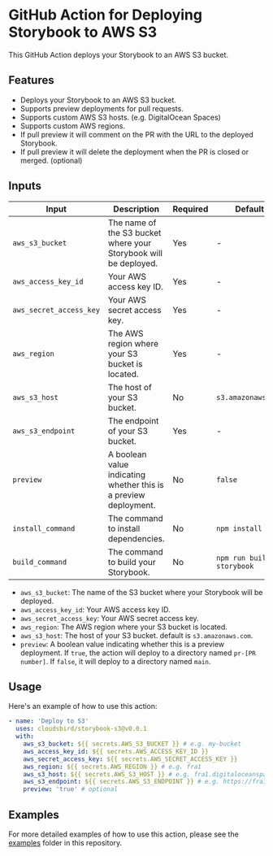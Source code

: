 # GitHub Action for Deploying Storybook to AWS S3

This GitHub Action deploys your Storybook to an AWS S3 bucket.

## Features

- Deploys your Storybook to an AWS S3 bucket.
- Supports preview deployments for pull requests.
- Supports custom AWS S3 hosts. (e.g. DigitalOcean Spaces)
- Supports custom AWS regions.
- If pull preview it will comment on the PR with the URL to the deployed Storybook.
- If pull preview it will delete the deployment when the PR is closed or merged. (optional)

## Inputs

| Input  | Description | Required | Default |
| ------ | ----------- | -------- | ------- |
| `aws_s3_bucket` | The name of the S3 bucket where your Storybook will be deployed. | Yes | - |
| `aws_access_key_id` | Your AWS access key ID. | Yes | - |
| `aws_secret_access_key` | Your AWS secret access key. | Yes | - |
| `aws_region` | The AWS region where your S3 bucket is located. | Yes | - |
| `aws_s3_host` | The host of your S3 bucket. | No | `s3.amazonaws.com` |
| `aws_s3_endpoint` | The endpoint of your S3 bucket. | Yes | - |
| `preview` | A boolean value indicating whether this is a preview deployment. | No | `false` |
| `install_command` | The command to install dependencies. | No | `npm install` |
| `build_command` | The command to build your Storybook. | No | `npm run build-storybook` |

- `aws_s3_bucket`: The name of the S3 bucket where your Storybook will be deployed.
- `aws_access_key_id`: Your AWS access key ID.
- `aws_secret_access_key`: Your AWS secret access key.
- `aws_region`: The AWS region where your S3 bucket is located.
- `aws_s3_host`: The host of your S3 bucket. default is `s3.amazonaws.com`.
- `preview`: A boolean value indicating whether this is a preview deployment. If `true`, the action will deploy to a directory named `pr-[PR number]`. If `false`, it will deploy to a directory named `main`.

## Usage

Here's an example of how to use this action:

```yaml
- name: 'Deploy to S3'
  uses: cloudsbird/storybook-s3@v0.0.1
  with:
    aws_s3_bucket: ${{ secrets.AWS_S3_BUCKET }} # e.g. my-bucket
    aws_access_key_id: ${{ secrets.AWS_ACCESS_KEY_ID }}
    aws_secret_access_key: ${{ secrets.AWS_SECRET_ACCESS_KEY }}
    aws_region: ${{ secrets.AWS_REGION }} # e.g. fra1
    aws_s3_host: ${{ secrets.AWS_S3_HOST }} # e.g. fra1.digitaloceanspaces.com
    aws_s3_endpoint: ${{ secrets.AWS_S3_ENDPOINT }} # e.g. https://fra1.digitaloceanspaces.com
    preview: 'true' # optional

```

## Examples

For more detailed examples of how to use this action, please see the [examples](./examples) folder in this repository.
